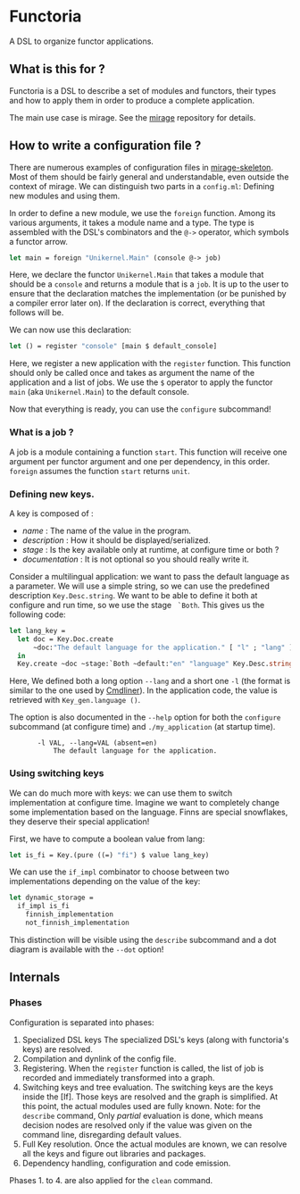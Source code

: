 # Functoria

A DSL to organize functor applications.

## What is this for ?

Functoria is a DSL to describe a set of modules and functors, their types and how to apply them in order to produce a complete application.

The main use case is mirage. See the [mirage][] repository for details.

## How to write a configuration file ?

There are numerous examples of configuration files in [mirage-skeleton][]. Most of them should be fairly general and understandable, even outside the context of mirage. We can distinguish two parts in a `config.ml`: Defining new modules and using them.

In order to define a new module, we use the `foreign` function. Among its various arguments, it takes a module name and a type. The type is assembled with the DSL's combinators and the `@->` operator, which symbols a functor arrow.

```ocaml
let main = foreign "Unikernel.Main" (console @-> job)
```

Here, we declare the functor `Unikernel.Main` that takes a module that should be a `console` and returns a module that is a `job`. It is up to the user to ensure that the declaration matches the implementation (or be punished by a compiler error later on). If the declaration is correct, everything that follows will be.

We can now use this declaration:

```ocaml
let () = register "console" [main $ default_console]
```

Here, we register a new application with the `register` function. This function should only be called once and takes as argument the name of the application and a list of jobs. We use the `$` operator to apply the functor `main` (aka `Unikernel.Main`) to the default console.

Now that everything is ready, you can use the `configure` subcommand!

### What is a job ?

A job is a module containing a function `start`. This function will receive one argument per functor argument and one per dependency, in this order. `foreign` assumes the function `start` returns `unit`.

### Defining new keys.

A key is composed of :
- _name_ : The name of the value in the program.
- _description_ : How it should be displayed/serialized.
- _stage_ : Is the key available only at runtime, at configure time or both ?
- _documentation_ : It is not optional so you should really write it.

Consider a multilingual application: we want to pass the default language as a parameter. We will use a simple string, so we can use the predefined description `Key.Desc.string`. We want to be able to define it both at configure and run time, so we use the stage `` `Both``. This gives us the following code:

```ocaml
let lang_key =
  let doc = Key.Doc.create
      ~doc:"The default language for the application." [ "l" ; "lang" ]
  in
  Key.create ~doc ~stage:`Both ~default:"en" "language" Key.Desc.string
```

Here, We defined both a long option `--lang` and a short one `-l` (the format is similar to the one used by [Cmdliner][cmdliner]).
In the application code, the value is retrieved with `Key_gen.language ()`.

The option is also documented in the `--help` option for both the `configure` subcommand (at configure time) and `./my_application` (at startup time).

```
       -l VAL, --lang=VAL (absent=en)
           The default language for the application.
```

[cmdliner]: http://erratique.ch/software/cmdliner

### Using switching keys

We can do much more with keys: we can use them to switch implementation at configure time. Imagine we want to completely change some implementation based on the language. Finns are special snowflakes, they deserve their special application!

First, we have to compute a boolean value from lang:

```ocaml
let is_fi = Key.(pure ((=) "fi") $ value lang_key)
```

We can use the `if_impl` combinator to choose between two implementations depending on the value of the key:

```ocaml
let dynamic_storage =
  if_impl is_fi
    finnish_implementation
    not_finnish_implementation
```

This distinction will be visible using the `describe` subcommand and a dot diagram is available with the `--dot` option!

## Internals

### Phases

Configuration is separated into phases:

1. Specialized DSL keys
   The specialized DSL's keys (along with functoria's keys) are resolved.
2. Compilation and dynlink of the config file.
3. Registering.
   When the `register` function is called, the list of job is recorded and
   immediately transformed into a graph.
4. Switching keys and tree evaluation.
   The switching keys are the keys inside the [If].
   Those keys are resolved and the graph is simplified. At this point,
   the actual modules used are fully known.
   Note: for the `describe` command, Only _partial_ evaluation is done, which
   means decision nodes are resolved only if the value was given on the command
   line, disregarding default values.
5. Full Key resolution.
   Once the actual modules are known, we can resolve all the keys and figure out
   libraries and packages.
6. Dependency handling, configuration and code emission.

Phases 1. to 4. are also applied for the `clean` command.



[mirage]: https://github.com/mirage/mirage
[mirage-skeleton]: https://github.com/mirage/mirage-skeleton
